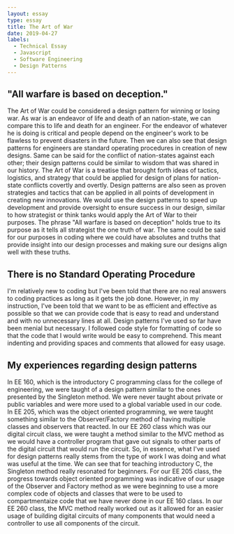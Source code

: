 ```yaml
---
layout: essay
type: essay
title: The Art of War
date: 2019-04-27
labels:
  - Technical Essay
  - Javascript
  - Software Engineering
  - Design Patterns
---
```


## "All warfare is based on deception."
The Art of War could be considered a design pattern for winning or losing war. As war is an endeavor of life and death of an nation-state, we can compare this to life and death for an engineer. For the endeavor of whatever he is doing is critical and people depend on the engineer's work to be flawless to prevent disasters in the future. Then we can also see that design patterns for engineers are standard operating procedures in creation of new designs. Same can be said for the conflict of nation-states against each other; their design patterns could be similar to wisdom that was shared in our history. The Art of War is a treatise that brought forth ideas of tactics, logistics, and strategy that could be applied for design of plans for nation-state conflicts covertly and overtly. Design patterns are also seen as proven strategies and tactics that can be applied in all points of development in creating new innovations. We would use the design patterns to speed up development and provide oversight to ensure success in our design, similar to how strategist or think tanks would apply the Art of War to their purposes. The phrase "All warfare is based on deception" holds true to its purpose as it tells all strategist the one truth of war. The same could be said for our purposes in coding where we could have absolutes and truths that provide insight into our design processes and making sure our designs align well with these truths.

## There is no Standard Operating Procedure 
I'm relatively new to coding but I've been told that there are no real answers to coding practices as long as it gets the job done. However, in my instruction, I've been told that we want to be as efficient and effective as possible so that we can provide code that is easy to read and understand and with no unnecessary lines at all. Design patterns I've used so far have been menial but necessary. I followed code style for formatting of code so that the code that I would write would be easy to comprehend. This meant indenting and providing spaces and comments that allowed for easy usage. 

## My experiences regarding design patterns
In EE 160, which is the introductory C programming class for the college of engineering, we were taught of a design pattern similar to the ones presented by the Singleton method. We were never taught about private or public variables and were more used to a global variable used in our code. In EE 205, which was the object oriented programming, we were taught something similar to the Observer/Factory method of having multiple classes and observers that reacted. In our EE 260 class which was our digital circuit class, we were taught a method similar to the MVC method as we would have a controller program that gave out signals to other parts of the digital circuit that would run the circuit. So, in essence, what I've used for design patterns really stems from the type of work I was doing and what was useful at the time. We can see that for teaching introductory C, the Singleton method really resonated for beginners. For our EE 205 class, the progress towards object oriented programming was indicative of our usage of the Observer and Factory method as we were beginning to use a more complex code of objects and classes that were to be used to compartmentaize code that we have never done in our EE 160 class. In our EE 260 class, the MVC method really worked out as it allowed for an easier usage of building digital circuits of many components that would need a controller to use all components of the circuit. 
